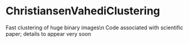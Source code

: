 # ChristiansenVahediClustering
Fast clustering of huge binary images\n
Code associated with scientific paper; details to appear very soon
